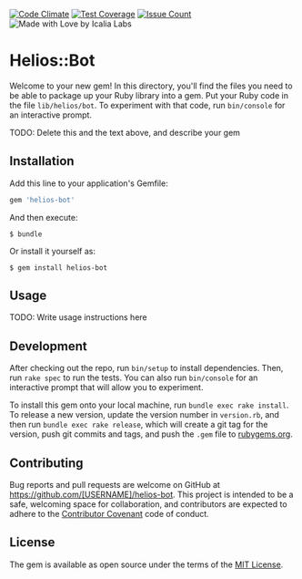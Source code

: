 [![Code Climate](https://codeclimate.com/github/IcaliaLabs/helios/badges/gpa.svg)](https://codeclimate.com/github/IcaliaLabs/helios)
[![Test Coverage](https://codeclimate.com/github/IcaliaLabs/helios/badges/coverage.svg)](https://codeclimate.com/github/IcaliaLabs/helios/coverage)
[![Issue Count](https://codeclimate.com/github/IcaliaLabs/helios/badges/issue_count.svg)](https://codeclimate.com/github/IcaliaLabs/helios)
![Made with Love by Icalia Labs](https://img.shields.io/badge/With%20love%20by-Icalia%20Labs-ff3434.svg)

# Helios::Bot

Welcome to your new gem! In this directory, you'll find the files you need to be able to package up your Ruby library into a gem. Put your Ruby code in the file `lib/helios/bot`. To experiment with that code, run `bin/console` for an interactive prompt.

TODO: Delete this and the text above, and describe your gem

## Installation

Add this line to your application's Gemfile:

```ruby
gem 'helios-bot'
```

And then execute:

    $ bundle

Or install it yourself as:

    $ gem install helios-bot

## Usage

TODO: Write usage instructions here

## Development

After checking out the repo, run `bin/setup` to install dependencies. Then, run `rake spec` to run the tests. You can also run `bin/console` for an interactive prompt that will allow you to experiment.

To install this gem onto your local machine, run `bundle exec rake install`. To release a new version, update the version number in `version.rb`, and then run `bundle exec rake release`, which will create a git tag for the version, push git commits and tags, and push the `.gem` file to [rubygems.org](https://rubygems.org).

## Contributing

Bug reports and pull requests are welcome on GitHub at https://github.com/[USERNAME]/helios-bot. This project is intended to be a safe, welcoming space for collaboration, and contributors are expected to adhere to the [Contributor Covenant](http://contributor-covenant.org) code of conduct.


## License

The gem is available as open source under the terms of the [MIT License](http://opensource.org/licenses/MIT).

